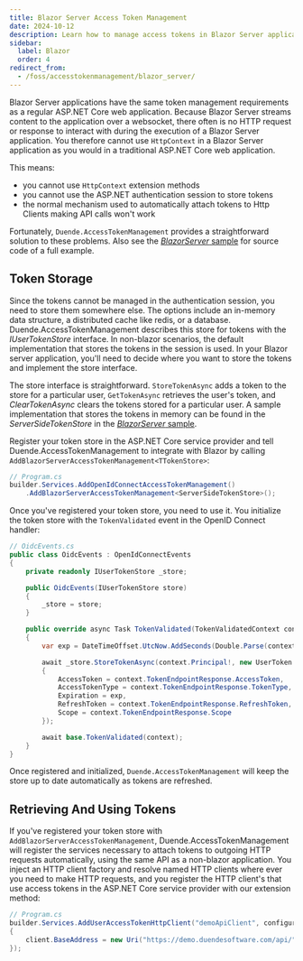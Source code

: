 ```yaml
---
title: Blazor Server Access Token Management
date: 2024-10-12
description: Learn how to manage access tokens in Blazor Server applications and handle token storage and HTTP client usage with Duende.AccessTokenManagement.
sidebar:
  label: Blazor
  order: 4
redirect_from:
  - /foss/accesstokenmanagement/blazor_server/
---
```


Blazor Server applications have the same token management requirements as a regular ASP.NET Core web application. Because Blazor Server streams content to the application over a websocket, there often is no HTTP request or response to interact with during the execution of a Blazor Server application. You therefore cannot use `HttpContext` in a Blazor Server application as you would in a traditional ASP.NET Core web application.

This means:

* you cannot use `HttpContext` extension methods
* you cannot use the ASP.NET authentication session to store tokens
* the normal mechanism used to automatically attach tokens to Http Clients making API calls won't work

Fortunately, `Duende.AccessTokenManagement` provides a straightforward solution to these problems. Also see the [*BlazorServer* sample](https://github.com/DuendeSoftware/foss/tree/main/access-token-management/samples/BlazorServer) for source code of a full example.

## Token Storage

Since the tokens cannot be managed in the authentication session, you need to store them somewhere else. The options include an in-memory data structure, a distributed cache like redis, or a database. Duende.AccessTokenManagement describes this store for tokens with the *IUserTokenStore* interface. In non-blazor scenarios, the default implementation that stores the tokens in the session is used. In your Blazor server application, you'll need to decide where you want to store the tokens and implement the store interface.

The store interface is straightforward. `StoreTokenAsync` adds a token to the store for a particular user, `GetTokenAsync` retrieves the user's token, and *ClearTokenAsync* clears the tokens stored for a particular user. A sample implementation that stores the tokens in memory can be found in the *ServerSideTokenStore* in the [*BlazorServer* sample](https://github.com/DuendeSoftware/foss/tree/main/access-token-management/samples/BlazorServer).

Register your token store in the ASP.NET Core service provider and tell Duende.AccessTokenManagement to integrate with Blazor by calling `AddBlazorServerAccessTokenManagement<TTokenStore>`:

```csharp
// Program.cs
builder.Services.AddOpenIdConnectAccessTokenManagement()
    .AddBlazorServerAccessTokenManagement<ServerSideTokenStore>();
```

Once you've registered your token store, you need to use it. You initialize the token store with the `TokenValidated` event in the OpenID Connect handler:

```csharp
// OidcEvents.cs
public class OidcEvents : OpenIdConnectEvents
{
    private readonly IUserTokenStore _store;

    public OidcEvents(IUserTokenStore store)
    {
        _store = store;
    }

    public override async Task TokenValidated(TokenValidatedContext context)
    {
        var exp = DateTimeOffset.UtcNow.AddSeconds(Double.Parse(context.TokenEndpointResponse!.ExpiresIn));

        await _store.StoreTokenAsync(context.Principal!, new UserToken
        {
            AccessToken = context.TokenEndpointResponse.AccessToken,
            AccessTokenType = context.TokenEndpointResponse.TokenType,
            Expiration = exp,
            RefreshToken = context.TokenEndpointResponse.RefreshToken,
            Scope = context.TokenEndpointResponse.Scope
        });

        await base.TokenValidated(context);
    }
}
```

Once registered and initialized, `Duende.AccessTokenManagement` will keep the store up to date automatically as tokens are refreshed.

## Retrieving And Using Tokens

If you've registered your token store with `AddBlazorServerAccessTokenManagement`, Duende.AccessTokenManagement will register the services necessary to attach tokens to outgoing HTTP requests automatically, using the same API as a non-blazor application. You inject an HTTP client factory and resolve named HTTP clients where ever you need to make HTTP requests, and you register the HTTP client's that use access tokens in the ASP.NET Core service provider with our extension method:

```cs
// Program.cs
builder.Services.AddUserAccessTokenHttpClient("demoApiClient", configureClient: client =>
{
    client.BaseAddress = new Uri("https://demo.duendesoftware.com/api/");
});
```
